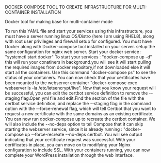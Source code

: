 DOCKER COMPOSE TOOL TO CREATE INFRASTRUCTURE FOR MULTI-CONTAINER INSTALLATION

Docker tool for making base for multi-container mode

To run this YAML file and start your services using this infrastructure, you must have a server running linux OS/Distro (here I am using RHEL8), along with root user privileges and firewall setup for configured.
You must have Docker along with Dcoker-compose tool installed on your server.
setup the same configuration for nginx web server.
Start your docker service : "systemctl start docker"
To start your services : "docker-compose up -d" this will run your conatiners in background.you will see it will start pulling the required images from docker repository,if not downloaded else it will start all the containers.
Use this command "docker-compose ps" to see the status of your containers.
You can now check that your certificates have been mounted to the webserver container "docker-compose exec webserver ls -la /etc/letsencrypt/live".
Now that you know your request will be successful, you can edit the certbot service definition to remove the --staging flag.Open yml file and edit.Find the section of the file with the certbot service definition, and replace the --staging flag in the command option with the --force-renewal flag, which will tell Certbot that you want to request a new certificate with the same domains as an existing certificate. You can now run docker-compose up to recreate the certbot container. We will also include the --no-deps option to tell Compose that it can skip starting the webserver service, since it is already running : "docker-compose up --force-recreate --no-deps certbot. You will see output indicating that your certificate request was successful. With your certificates in place, you can move on to modifying your Nginx configuration to include SSL. With your containers running, you can now complete your WordPress installation through the web interface.
